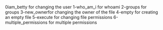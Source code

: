 0iam_betty for changing the user
1-who_am_i for whoami
2-groups for groups
3-new_ownerfor changing the owner of the file
4-empty for creating an empty file 
 5-execute for changing file permissions 
6-multiple_permissions for multiple permissions

